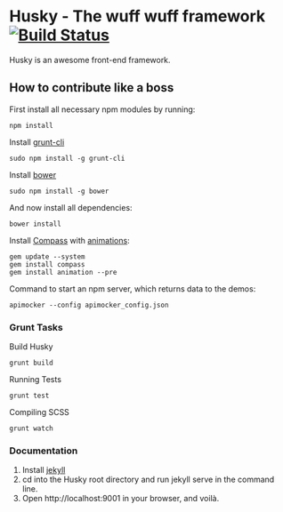 # Husky - The wuff wuff framework [![Build Status](https://api.travis-ci.org/massiveart/husky.png?branch=develop)](http://travis-ci.org/massiveart/husky)

Husky is an awesome front-end framework.

## How to contribute like a boss

First install all necessary npm modules by running:

    npm install

Install [grunt-cli](http://gruntjs.com/getting-started#installing-the-cli)

    sudo npm install -g grunt-cli

Install [bower](http://bower.io)

    sudo npm install -g bower

And now install all dependencies:

    bower install
	
Install [Compass](http://compass-style.org/install/) with [animations](https://github.com/ericam/compass-animation):

	
    gem update --system
    gem install compass
    gem install animation --pre
    
Command to start an npm server, which returns data to the demos:

    apimocker --config apimocker_config.json

### Grunt Tasks

Build Husky

    grunt build

Running Tests

    grunt test

Compiling SCSS

    grunt watch


### Documentation

1. Install [jekyll](http://jekyllrb.com/)
2. cd into the Husky root directory and run jekyll serve in the command line.
3. Open http://localhost:9001 in your browser, and voilà.
